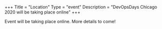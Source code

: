 +++
Title = "Location"
Type = "event"
Description = "DevOpsDays Chicago 2020 will be taking place online"
+++

Event will be taking place online. More details to come!
